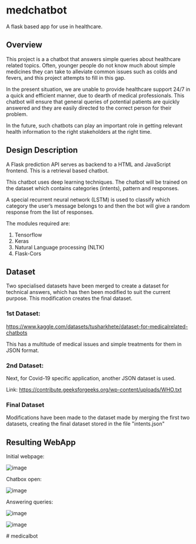 # medchatbot
A flask based app for use in healthcare.

## Overview

This project is a  a chatbot that answers simple queries about healthcare related topics. Often, younger people do not know much about simple medicines they can take to alleviate common issues such as colds and fevers, and this project attempts to fill in this gap.

In the present situation, we are unable to provide healthcare support 24/7 in a quick and efficient manner, due to dearth of medical professionals. This chatbot will ensure that general queries of potential patients are quickly answered and they are easily directed to the correct person for their problem.

In the future, such chatbots can play an important role in getting relevant health information  to the right stakeholders at the right time. 

## Design Description

A Flask prediction API serves as backend to a HTML and JavaScript frontend. This is a retrieval based chatbot.

This chatbot uses deep learning techniques. The chatbot will be trained on the dataset which contains categories (intents), pattern and responses. 

A special recurrent neural network (LSTM) is used to classify which category the user’s message belongs to and then the bot will give a random response from the list of responses.

The modules required are:
1.	Tensorflow
2.	Keras
3.	Natural Language processing (NLTK)
4.	Flask-Cors

## Dataset

Two specialised datasets have been merged to create a dataset for technical answers, which has then been modified to suit the current purpose. This modification creates the final dataset.

### 1st Dataset:

https://www.kaggle.com/datasets/tusharkhete/dataset-for-medicalrelated-chatbots

This has a multitude of medical issues and simple treatments for them in JSON format. 

### 2nd Dataset:

Next, for Covid-19 specific application, another JSON dataset is used. 

Link: https://contribute.geeksforgeeks.org/wp-content/uploads/WHO.txt

### Final Dataset

Modifications have been made to the dataset made by merging the first two datasets, creating the final dataset stored in the file "intents.json"


## Resulting WebApp

Initial webpage:

![image](https://user-images.githubusercontent.com/94063711/179363901-70c8a388-df4b-4dfe-834c-f0f9ab773d0f.png)

Chatbox open:

![image](https://user-images.githubusercontent.com/94063711/179363924-b2176cd1-b8ca-498d-8cf9-298687317f03.png)

Answering queries:

![image](https://user-images.githubusercontent.com/94063711/179363950-e82eac0f-60b9-44e5-8f61-d9b94bbdb195.png)

![image](https://user-images.githubusercontent.com/94063711/179363955-f22a74a2-ef0f-4785-a862-efb027edb312.png)




#   m e d i c a l b o t  
 